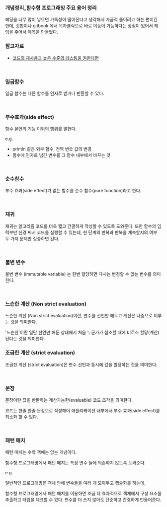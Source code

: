 ### 개념정리_함수형 프로그래밍 주요 용어 정리

헤딩을 너무 많이 넣으면 가독성이 떨어진다고 생각해서 가급적 줄이려고 하는 편이긴 한데, 깃헙이나 gitbook 에서 목차클릭으로 바로 이동이 가능하다는 장점이 있어서 헤딩을 주어서 제목을 만들었다.<br>



### 참고자료

- [코드의 재사용과 높은 수준의 테스팅을 원한다면](http://www.yes24.com/Product/Goods/17945487)

<br>



### 일급함수

일급 함수는 다른 함수를 인자로 받거나 반환할 수 있다.<br>

<br>



### 부수효과(side effect)

함수 본연의 기능 이외의 행위를 말한다.<br>

e.g.

- println 같은 외부 함수, 전역 변숫 값의 변경
- 함수에 인자로 넘긴 변수를 그 함수 내부에서 바꾸는 것

<br>



### 순수함수

부수 효과(side effect)가 없는 함수를 순수 함수(pure function)라고 한다.<br>

<br>



### 재귀

재귀는 알고리즘 코드를 더욱 짧고 간결하게 작성할 수 있도록 도와준다. 또한 함수의 입력부만 신경 써서 코드를 실행할 수 있는데, 현 단계의 반복과 반복을 계속할지의 여부 두 가지 문제만 집중하면 된다.<br>

<br>



### 불변 변수

불변 변수 (immutable variable) 는 한번 할당하면 다시는 변경할 수 없는 변수를 의미한다.<br>

<br>



### 느슨한 계산 (Non strict evaluation)

느슨한 계산 (Non strict evaluation)이란, 변수를 선언만 해두고 계산은 나중으로 미루는 것을 의미한다.<br>

'느슨한'이란 일단 선언만 해둔 상태에서 처음 누군가가 참조할 때에 비로소 할당(계산)된다는 것을 의미한다.<br>



### 조급한 계산 (strict evaluation)

조급한 계산 (strict evaluation)은 변수 선언과 동시에 값을 할당하는 것을 의미한다.<br>

<br>



### 문장

문장이란 값을 반환하는 계산가능한(evaluable) 코드 조각을 의미한다.<br>

코드는 한줄 한줄 문장으로 작성해야 애플리케이션 내부에서 부수 효과(side effect)를 최소화 할 수 있다.<br>

<br>



### 패턴 매치

패턴 매치는 수학 책에는 없는 개념이다.<br>

함수형 프로그래밍에서 패턴 매치는 특정 변수 들에 의존하지 않도록 도와준다.<br>

e.g.

일반적인 프로그래밍은 객체 안에 변수들을 여러 개 모아두고 캡슐화를 하는데, 

함수형 프로그래밍에서 패턴 매치를 이용하면 조금 더 효과적으로 객체에서 구성 요소를 추출하고 타입을 체크할 수 있다. 변수를 더 쓰지 않아도 단순하고 간결하게 만들어준다.<br>

<br>

